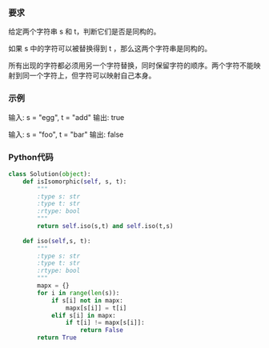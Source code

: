 ### 要求
给定两个字符串 s 和 t，判断它们是否是同构的。

如果 s 中的字符可以被替换得到 t ，那么这两个字符串是同构的。

所有出现的字符都必须用另一个字符替换，同时保留字符的顺序。两个字符不能映射到同一个字符上，但字符可以映射自己本身。

### 示例
输入: s = "egg", t = "add"
输出: true

输入: s = "foo", t = "bar"
输出: false

### Python代码

```python
class Solution(object):
    def isIsomorphic(self, s, t):
        """
        :type s: str
        :type t: str
        :rtype: bool
        """
        return self.iso(s,t) and self.iso(t,s)
        
    def iso(self,s, t):
        """
        :type s: str
        :type t: str
        :rtype: bool
        """
        mapx = {}
        for i in range(len(s)):
            if s[i] not in mapx:
                mapx[s[i]] = t[i]
            elif s[i] in mapx:
                if t[i] != mapx[s[i]]:
                    return False
        return True
```